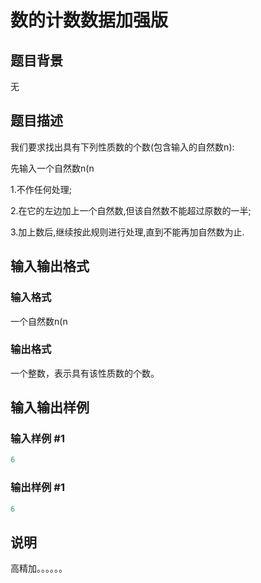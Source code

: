 # 数的计数数据加强版

## 题目背景

无

## 题目描述

我们要求找出具有下列性质数的个数(包含输入的自然数n):

先输入一个自然数n(n

1.不作任何处理;

2.在它的左边加上一个自然数,但该自然数不能超过原数的一半;

3.加上数后,继续按此规则进行处理,直到不能再加自然数为止.

## 输入输出格式

### 输入格式

一个自然数n(n

### 输出格式

一个整数，表示具有该性质数的个数。

## 输入输出样例

### 输入样例 #1

```cpp
6
```


### 输出样例 #1

```cpp
6
```


## 说明

高精加。。。。。。

